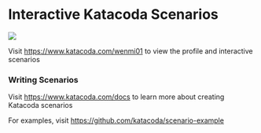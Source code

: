 # Interactive Katacoda Scenarios

[![](http://shields.katacoda.com/katacoda/wenmi01/count.svg)](https://www.katacoda.com/wenmi01 "Get your profile on Katacoda.com")

Visit https://www.katacoda.com/wenmi01 to view the profile and interactive scenarios

### Writing Scenarios
Visit https://www.katacoda.com/docs to learn more about creating Katacoda scenarios

For examples, visit https://github.com/katacoda/scenario-example
